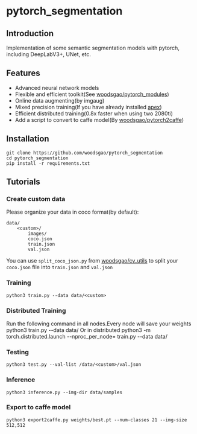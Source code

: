 # pytorch_segmentation

## Introduction

Implementation of some semantic segmentation models with pytorch, including DeepLabV3+, UNet, etc.

## Features

 - Advanced neural network models
 - Flexible and efficient toolkit(See [woodsgao/pytorch_modules](https://github.com/woodsgao/pytorch_modules))
 - Online data augmenting(by imgaug)
 - Mixed precision training(If you have already installed [apex](https://github.com/NVIDIA/apex))
 - Efficient distributed training(0.8x faster when using two 2080ti)
 - Add a script to convert to caffe model(By [woodsgao/pytorch2caffe](https://github.com/woodsgao/pytorch2caffe))

## Installation

    git clone https://github.com/woodsgao/pytorch_segmentation
    cd pytorch_segmentation
    pip install -r requirements.txt

## Tutorials

### Create custom data

Please organize your data in coco format(by default):

    data/
        <custom>/
            images/
            coco.json
            train.json
            val.json

You can use `split_coco_json.py` from [woodsgao/cv_utils](https://github.com/woodsgao/cv_utils)
 to split your `coco.json` file into `train.json` and `val.json`

### Training

    python3 train.py --data data/<custom>

### Distributed Training

Run the following command in all nodes.Every node will save your weights
    python3 train.py --data data/<custom>
Or in distributed
    python3 -m torch.distributed.launch --nproc_per_node=<nproc> train.py --data data/<custom>

### Testing

    python3 test.py --val-list /data/<custom>/val.json

### Inference

    python3 inference.py --img-dir data/samples

### Export to caffe model

    python3 export2caffe.py weights/best.pt --num-classes 21 --img-size 512,512
